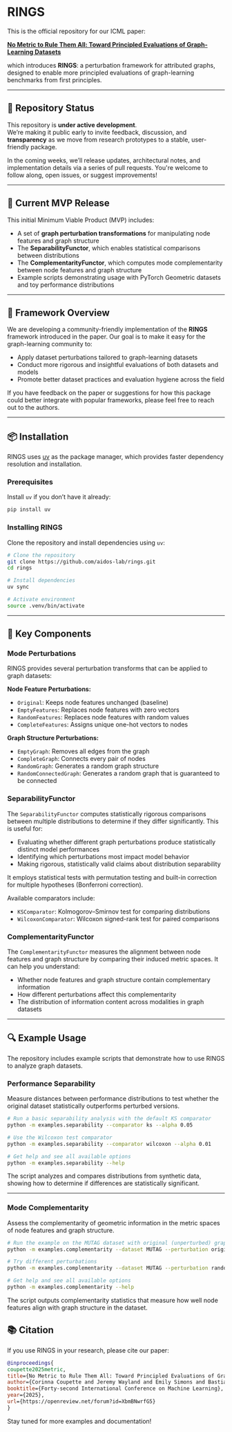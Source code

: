 # RINGS

This is the official repository for our ICML paper:

**[No Metric to Rule Them All: Toward Principled Evaluations of Graph-Learning Datasets](https://arxiv.org/abs/2502.02379)**

which introduces **RINGS**: a perturbation framework for attributed graphs, designed to enable more principled evaluations of graph-learning benchmarks from first principles.

---

## 🚧 Repository Status

This repository is **under active development**.  
We’re making it public early to invite feedback, discussion, and **transparency** as we move from research prototypes to a stable, user-friendly package.

In the coming weeks, we’ll release updates, architectural notes, and implementation details via a series of pull requests. You're welcome to follow along, open issues, or suggest improvements!

---

## 🚀 Current MVP Release

This initial Minimum Viable Product (MVP) includes:

- A set of **graph perturbation transformations** for manipulating node features and graph structure
- The **SeparabilityFunctor**, which enables statistical comparisons between distributions
- The **ComplementarityFunctor**, which computes mode complementarity between node features and graph structure
- Example scripts demonstrating usage with PyTorch Geometric datasets and toy performance distributions

---

## 💍 Framework Overview

We are developing a community-friendly implementation of the **RINGS** framework introduced in the paper. Our goal is to make it easy for the graph-learning community to:

- Apply dataset perturbations tailored to graph-learning datasets
- Conduct more rigorous and insightful evaluations of both datasets and models
- Promote better dataset practices and evaluation hygiene across the field

If you have feedback on the paper or suggestions for how this package could better integrate with popular frameworks, please feel free to reach out to the authors.

---

## 📦 Installation

RINGS uses [uv](https://github.com/astral-sh/uv) as the package manager, which provides faster dependency resolution and installation.

### Prerequisites

Install `uv` if you don’t have it already:

```bash
pip install uv
```

### Installing RINGS

Clone the repository and install dependencies using `uv`:

```bash
# Clone the repository
git clone https://github.com/aidos-lab/rings.git
cd rings

# Install dependencies
uv sync

# Activate environment
source .venv/bin/activate
```

---

## 🧹 Key Components

### Mode Perturbations

RINGS provides several perturbation transforms that can be applied to graph datasets:

**Node Feature Perturbations:**

- `Original`: Keeps node features unchanged (baseline)
- `EmptyFeatures`: Replaces node features with zero vectors
- `RandomFeatures`: Replaces node features with random values
- `CompleteFeatures`: Assigns unique one-hot vectors to nodes

**Graph Structure Perturbations:**

- `EmptyGraph`: Removes all edges from the graph
- `CompleteGraph`: Connects every pair of nodes
- `RandomGraph`: Generates a random graph structure
- `RandomConnectedGraph`: Generates a random graph that is guaranteed to be connected

### SeparabilityFunctor

The `SeparabilityFunctor` computes statistically rigorous comparisons between multiple distributions to determine if they differ significantly. This is useful for:

- Evaluating whether different graph perturbations produce statistically distinct model performances
- Identifying which perturbations most impact model behavior
- Making rigorous, statistically valid claims about distribution separability

It employs statistical tests with permutation testing and built-in correction for multiple hypotheses (Bonferroni correction).

Available comparators include:

- `KSComparator`: Kolmogorov–Smirnov test for comparing distributions
- `WilcoxonComparator`: Wilcoxon signed-rank test for paired comparisons

### ComplementarityFunctor

The `ComplementarityFunctor` measures the alignment between node features and graph structure by comparing their induced metric spaces. It can help you understand:

- Whether node features and graph structure contain complementary information
- How different perturbations affect this complementarity
- The distribution of information content across modalities in graph datasets

---

## 🔍 Example Usage

The repository includes example scripts that demonstrate how to use RINGS to analyze graph datasets.

### Performance Separability

Measure distances between performance distributions to test whether the original dataset statistically outperforms perturbed versions.

```bash
# Run a basic separability analysis with the default KS comparator
python -m examples.separability --comparator ks --alpha 0.05
```

```bash
# Use the Wilcoxon test comparator
python -m examples.separability --comparator wilcoxon --alpha 0.01
```

```bash
# Get help and see all available options
python -m examples.separability --help
```

The script analyzes and compares distributions from synthetic data, showing how to determine if differences are statistically significant.

---

### Mode Complementarity

Assess the complementarity of geometric information in the metric spaces of node features and graph structure.

```bash
# Run the example on the MUTAG dataset with original (unperturbed) graphs
python -m examples.complementarity --dataset MUTAG --perturbation original
```

```bash
# Try different perturbations
python -m examples.complementarity --dataset MUTAG --perturbation random-features
```

```bash
# Get help and see all available options
python -m examples.complementarity --help
```

The script outputs complementarity statistics that measure how well node features align with graph structure in the dataset.

## 📚 Citation

If you use RINGS in your research, please cite our paper:

```bibtex
@inproceedings{
coupette2025metric,
title={No Metric to Rule Them All: Toward Principled Evaluations of Graph-Learning Datasets},
author={Corinna Coupette and Jeremy Wayland and Emily Simons and Bastian Rieck},
booktitle={Forty-second International Conference on Machine Learning},
year={2025},
url={https://openreview.net/forum?id=XbmBNwrfG5}
}
```

Stay tuned for more examples and documentation!
